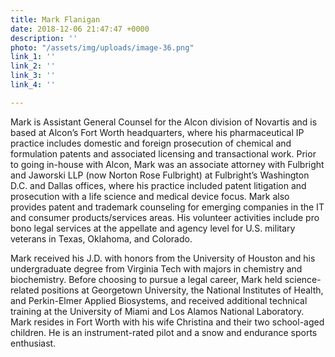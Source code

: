 ```yaml
---
title: Mark Flanigan
date: 2018-12-06 21:47:47 +0000
description: ''
photo: "/assets/img/uploads/image-36.png"
link_1: ''
link_2: ''
link_3: ''
link_4: ''

---
```

Mark is Assistant General Counsel for the Alcon division of Novartis and is based at Alcon’s Fort Worth headquarters, where his pharmaceutical IP practice includes domestic and foreign prosecution of chemical and formulation patents and associated licensing and transactional work. Prior to going in-house with Alcon, Mark was an associate attorney with Fulbright and Jaworski LLP (now Norton Rose Fulbright) at Fulbright’s Washington D.C. and Dallas offices, where his practice included patent litigation and prosecution with a life science and medical device focus. Mark also provides patent and trademark counseling for emerging companies in the IT and consumer products/services areas. His volunteer activities include pro bono legal services at the appellate and agency level for U.S. military veterans in Texas, Oklahoma, and Colorado.

Mark received his J.D. with honors from the University of Houston and his undergraduate degree from Virginia Tech with majors in chemistry and biochemistry. Before choosing to pursue a legal career, Mark held science-related positions at Georgetown University, the National Institutes of Health, and Perkin-Elmer Applied Biosystems, and received additional technical training at the University of Miami and Los Alamos National Laboratory. Mark resides in Fort Worth with his wife Christina and their two school-aged children. He is an instrument-rated pilot and a snow and endurance sports enthusiast.